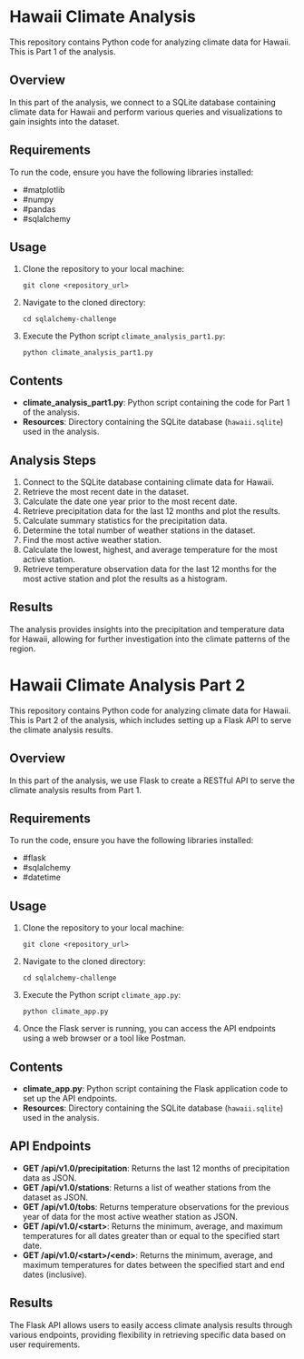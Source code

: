 # Hawaii Climate Analysis

This repository contains Python code for analyzing climate data for Hawaii. This is Part 1 of the analysis.

## Overview

In this part of the analysis, we connect to a SQLite database containing climate data for Hawaii and perform various queries and visualizations to gain insights into the dataset.

## Requirements

To run the code, ensure you have the following libraries installed:

- #matplotlib
- #numpy
- #pandas
- #sqlalchemy

## Usage

1. Clone the repository to your local machine:

    ```
    git clone <repository_url>
    ```

2. Navigate to the cloned directory:

    ```
    cd sqlalchemy-challenge
    ```

3. Execute the Python script `climate_analysis_part1.py`:

    ```
    python climate_analysis_part1.py
    ```

## Contents

- **climate_analysis_part1.py**: Python script containing the code for Part 1 of the analysis.
- **Resources**: Directory containing the SQLite database (`hawaii.sqlite`) used in the analysis.

## Analysis Steps

1. Connect to the SQLite database containing climate data for Hawaii.
2. Retrieve the most recent date in the dataset.
3. Calculate the date one year prior to the most recent date.
4. Retrieve precipitation data for the last 12 months and plot the results.
5. Calculate summary statistics for the precipitation data.
6. Determine the total number of weather stations in the dataset.
7. Find the most active weather station.
8. Calculate the lowest, highest, and average temperature for the most active station.
9. Retrieve temperature observation data for the last 12 months for the most active station and plot the results as a histogram.

## Results

The analysis provides insights into the precipitation and temperature data for Hawaii, allowing for further investigation into the climate patterns of the region.

# Hawaii Climate Analysis Part 2

This repository contains Python code for analyzing climate data for Hawaii. This is Part 2 of the analysis, which includes setting up a Flask API to serve the climate analysis results.

## Overview

In this part of the analysis, we use Flask to create a RESTful API to serve the climate analysis results from Part 1.

## Requirements

To run the code, ensure you have the following libraries installed:

- #flask
- #sqlalchemy
- #datetime

## Usage

1. Clone the repository to your local machine:

    ```
    git clone <repository_url>
    ```

2. Navigate to the cloned directory:

    ```
    cd sqlalchemy-challenge
    ```

3. Execute the Python script `climate_app.py`:

    ```
    python climate_app.py
    ```

4. Once the Flask server is running, you can access the API endpoints using a web browser or a tool like Postman.

## Contents

- **climate_app.py**: Python script containing the Flask application code to set up the API endpoints.
- **Resources**: Directory containing the SQLite database (`hawaii.sqlite`) used in the analysis.

## API Endpoints

- **GET /api/v1.0/precipitation**: Returns the last 12 months of precipitation data as JSON.
- **GET /api/v1.0/stations**: Returns a list of weather stations from the dataset as JSON.
- **GET /api/v1.0/tobs**: Returns temperature observations for the previous year of data for the most active weather station as JSON.
- **GET /api/v1.0/&lt;start&gt;**: Returns the minimum, average, and maximum temperatures for all dates greater than or equal to the specified start date.
- **GET /api/v1.0/&lt;start&gt;/&lt;end&gt;**: Returns the minimum, average, and maximum temperatures for dates between the specified start and end dates (inclusive).

## Results

The Flask API allows users to easily access climate analysis results through various endpoints, providing flexibility in retrieving specific data based on user requirements.